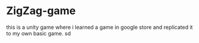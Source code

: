# ZigZag-game
this is a unity game where i learned a game in google store and replicated it to my own basic game.
 sd
